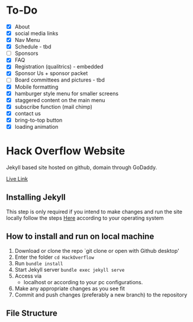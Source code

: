 # To-Do
- [x] About
- [x] social media links
- [x] Nav Menu
- [x] Schedule - tbd
- [ ] Sponsors
- [x] FAQ
- [x] Registration (qualitrics) - embedded
- [x] Sponsor Us + sponsor packet
- [ ] Board committees and pictures - tbd
- [x] Mobile formatting
- [x] hamburger style menu for smaller screens
- [x] staggered content on the main menu
- [x] subscribe function (mail chimp)
- [x] contact us
- [x] bring-to-top button
- [x] loading animation

# Hack Overflow Website

Jekyll based site hosted on github, domain through GoDaddy.

[Live Link](https://hackoverflow.org)

## Installing Jekyll

This step is only required if you intend to make changes and run the site locally
follow the steps [Here](https://jekyllrb.com/docs/) according to your operating system

## How to install and run on local machine

1. Download or clone the repo
   `git clone or open with Github desktop'
2. Enter the folder
   `cd HackOverflow`
3. Run
   `bundle install`
4. Start Jekyll server
   `bundle exec jekyll serve`
5. Access via
   - localhost or according to your pc configurations.
6. Make any appropriate changes as you see fit
7. Commit and push changes (preferably a new branch) to the repository

## File Structure
